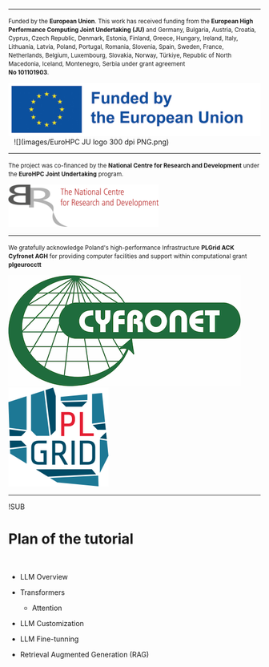 


---

<small>Funded by the **European Union**. This work has received funding from the **European High Performance Computing Joint Undertaking (JU)** and Germany, Bulgaria, Austria, Croatia, Cyprus, Czech Republic, Denmark, Estonia, Finland, Greece, Hungary, Ireland, Italy, Lithuania, Latvia, Poland, Portugal, Romania, Slovenia, Spain, Sweden, France, Netherlands, Belgium, Luxembourg, Slovakia, Norway, Türkiye, Republic of North Macedonia, Iceland, Montenegro, Serbia under grant agreement </br>**No 101101903**.</small>

![](images/eu_funded_en.jpg)<!-- .element width="20%" --> &ensp; ![](images/EuroHPC JU logo 300 dpi PNG.png)<!-- .element width="18%" -->

---

<small>The project was co-financed by the **National Centre for Research and Development** under the **EuroHPC Joint Undertaking** program.</small>

![](images/national-centre-for-research-and-development-logo-6384EE99ED-seeklogo.com.png)<!-- .element width="15%" -->

---

<small>We gratefully acknowledge Poland's high-performance Infrastructure **PLGrid ACK Cyfronet AGH** for providing computer facilities and support within computational grant **plgeurocctt**</small>

![](images/logo-cyfronet.png)<!-- .element width="9%" --> &ensp; ![](images/logo_infrastruktury_plgrid.png)<!-- .element width="4%" -->

---

!SUB

# Plan of the tutorial

</br>

* LLM Overview

* Transformers
  
  * Attention

* LLM Customization

* LLM Fine-tunning

* Retrieval Augmented Generation (RAG)

  
